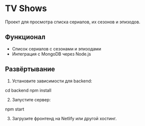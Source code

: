# TV Shows

Проект для просмотра списка сериалов, их сезонов и эпизодов.

## Функционал
- Список сериалов с сезонами и эпизодами
- Интеграция с MongoDB через Node.js

## Развёртывание
1. Установите зависимости для backend:

cd backend
npm install

2. Запустите сервер:

npm start

3. Загрузите фронтенд на Netlify или другой хостинг.

